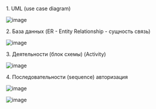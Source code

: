<p>1. UML (use case diagram)</p>

![image](https://github.com/Avar1tia/DemoEkzamen/assets/97594483/152380e6-3241-49ab-b1c5-ea47a259a94c)
<p>2. База данных (ER - Entity Relationship - сущность связь)</p>

![image](https://github.com/Avar1tia/DemoEkzamen/assets/97594483/4f61c5fb-9f36-45ee-82b7-629e22d21a90)
<p>3. Деятельности (блок схемы) (Activity)</p>

![image](https://github.com/Avar1tia/DemoEkzamen/assets/97594483/7de3e563-bea0-420e-8a14-5f4b04b424dd)
<p>4. Последовательности (sequence) авторизация</p>

![image](https://github.com/Avar1tia/DemoEkzamen/assets/97594483/23dd27ac-f3fe-41f6-9789-e77ab4b48ef6)

![image](https://github.com/Avar1tia/DemoEkzamen/assets/97594483/767eb368-22b1-4f0f-8d49-7a958e999009)

